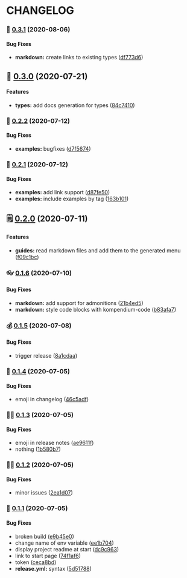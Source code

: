 # CHANGELOG

### 🍔 [0.3.1](https://github.com/jgroth/kompendium/compare/v0.3.0...v0.3.1) \(2020-08-06\)

#### Bug Fixes

* **markdown:** create links to existing types \([df773d6](https://github.com/jgroth/kompendium/commit/df773d6496473462d0d8d0cd658cb0b651eea4a6)\)

## 🥮 [0.3.0](https://github.com/jgroth/kompendium/compare/v0.2.2...v0.3.0) \(2020-07-21\)

#### Features

* **types:** add docs generation for types \([84c7410](https://github.com/jgroth/kompendium/commit/84c7410e778c1c908443891537ec36a957f37354)\)

### 🐤 [0.2.2](https://github.com/jgroth/kompendium/compare/v0.2.1...v0.2.2) \(2020-07-12\)

#### Bug Fixes

* **examples:** bugfixes \([d7f5674](https://github.com/jgroth/kompendium/commit/d7f5674046d8d6768c1d143ab0d0a122ff24f98d)\)

### 🍻 [0.2.1](https://github.com/jgroth/kompendium/compare/v0.2.0...v0.2.1) \(2020-07-12\)

#### Bug Fixes

* **examples:** add link support \([d87fe50](https://github.com/jgroth/kompendium/commit/d87fe5059312f80359ef4492d33d19a9a75c1663)\)
* **examples:** include examples by tag \([163b101](https://github.com/jgroth/kompendium/commit/163b1010e139b71a90077f6fbb54c4c36badf95a)\)

## 🗒️ [0.2.0](https://github.com/jgroth/kompendium/compare/v0.1.6...v0.2.0) \(2020-07-11\)

#### Features

* **guides:** read markdown files and add them to the generated menu \([f09c1bc](https://github.com/jgroth/kompendium/commit/f09c1bc505e49ef7b9031f8b5e2e30cda596739e)\)

### 👓 [0.1.6](https://github.com/jgroth/kompendium/compare/v0.1.5...v0.1.6) \(2020-07-10\)

#### Bug Fixes

* **markdown:** add support for admonitions \([21b4ed5](https://github.com/jgroth/kompendium/commit/21b4ed5ea5e523cecedcbc22375a4fc9e088afe3)\)
* **markdown:** style code blocks with kompendium-code \([b83afa7](https://github.com/jgroth/kompendium/commit/b83afa768ba19fbc001e2c03e72ef086572739ea)\)

### 💰 [0.1.5](https://github.com/jgroth/kompendium/compare/v0.1.4...v0.1.5) \(2020-07-08\)

#### Bug Fixes

* trigger release \([8a1cdaa](https://github.com/jgroth/kompendium/commit/8a1cdaaabd659bfba5d27a1145d95a1cd82c9f46)\)

### 🛒 [0.1.4](https://github.com/jgroth/kompendium/compare/v0.1.3...v0.1.4) \(2020-07-05\)

#### Bug Fixes

* emoji in changelog \([46c5adf](https://github.com/jgroth/kompendium/commit/46c5adf57c4553e93fbc6ac509eaf941bd74094e)\)

### 🏃‍♀️ [0.1.3](https://github.com/jgroth/kompendium/compare/v0.1.2...v0.1.3) \(2020-07-05\)

#### Bug Fixes

* emoji in release notes \([ae9611f](https://github.com/jgroth/kompendium/commit/ae9611f01cec422e1926e693d4969b3a8b065c76)\)
* nothing \([1b580b7](https://github.com/jgroth/kompendium/commit/1b580b7ec41445a48101480bc311d599b4e69438)\)

### 👨‍🍳 [0.1.2](https://github.com/jgroth/kompendium/compare/v0.1.1...v0.1.2) \(2020-07-05\)

#### Bug Fixes

* minor issues \([2ea1d07](https://github.com/jgroth/kompendium/commit/2ea1d078de244cc094f6d1d066c720e02a44e4e3)\)

### 🕌 [0.1.1](https://github.com/jgroth/kompendium/compare/v0.1.0...v0.1.1) \(2020-07-05\)

#### Bug Fixes

* broken build \([e9b45e0](https://github.com/jgroth/kompendium/commit/e9b45e0b67346897fc8b7d86d3beed2ee6427ebe)\)
* change name of env variable \([ee1b704](https://github.com/jgroth/kompendium/commit/ee1b704c7a98f50d2ddb2c11d88018cb56c5e67c)\)
* display project readme at start \([dc9c963](https://github.com/jgroth/kompendium/commit/dc9c9633c68529f50dab26f22fe904aab35ae65b)\)
* link to start page \([74f1af6](https://github.com/jgroth/kompendium/commit/74f1af6e987af688dcae8be21a0444c21ab3c75f)\)
* token \([ceca8bd](https://github.com/jgroth/kompendium/commit/ceca8bd086e28421d6ecbc8f36a8184bc8205d88)\)
* **release.yml:**  syntax \([5d51788](https://github.com/jgroth/kompendium/commit/5d51788585b5c1ec83241b9647571e015a5b8a2a)\)

